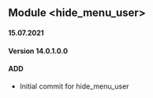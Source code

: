 ## Module <hide_menu_user>

#### 15.07.2021
#### Version 14.0.1.0.0
#### ADD
- Initial commit for hide_menu_user



